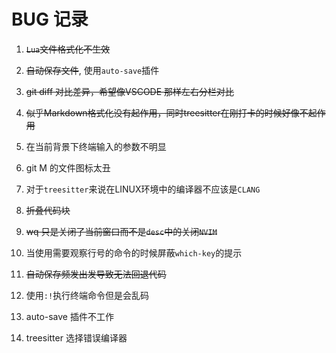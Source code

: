 # BUG 记录

1. ~~`Lua`文件格式化不生效~~

2. ~~自动保存文件~~, 使用`auto-save`插件

3. ~~git diff 对比差异，希望像VSCODE 那样左右分栏对比~~

4. ~~似乎Markdown格式化没有起作用，同时treesitter在刚打卡的时候好像不起作用~~

5. 在当前背景下终端输入的参数不明显

6. git M 的文件图标太丑

7. 对于`treesitter`来说在LINUX环境中的编译器不应该是`CLANG`

8. ~~折叠代码块~~

9. ~~<leader>wq 只是关闭了当前窗口而不是`desc`中的关闭`NVIM`~~

10. 当使用需要观察行号的命令的时候屏蔽`which-key`的提示

11. ~~自动保存频发出发导致无法回退代码~~

12. 使用`:!`执行终端命令但是会乱码


13. auto-save 插件不工作

14. treesitter 选择错误编译器
